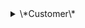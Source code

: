 <details>
<summary>\*Customer\*</summary>
 Customer is the key component of any business. This database can contain following details about customers:
  + Name
  + Contact number
  + Address
  + Measurements for their custom orders
  + Orders placed by the customer
</details>


